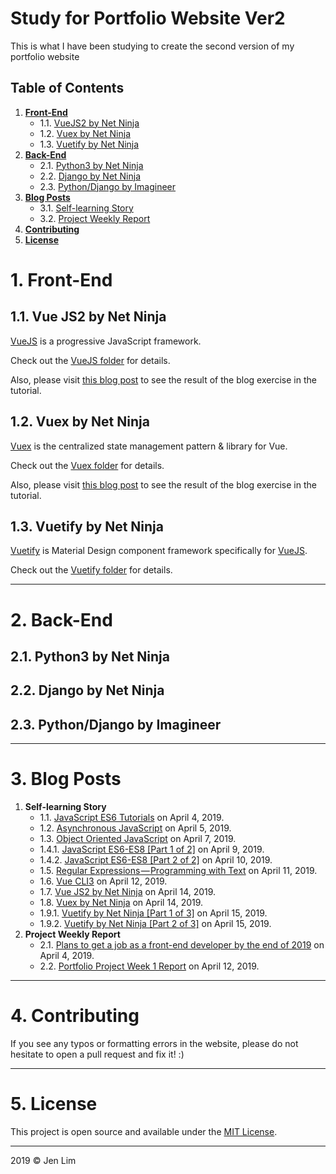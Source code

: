 # Study for Portfolio Website Ver2
This is what I have been studying to create the second version of my portfolio website

## Table of Contents
1. <b>[Front-End](https://github.com/cmdlhz/study_for_ver2#1-front-end)</b>
    - 1.1. [VueJS2 by Net Ninja](https://github.com/cmdlhz/study_for_ver2#11-vue-js2-by-net-ninja)
    - 1.2. [Vuex by Net Ninja](https://github.com/cmdlhz/study_for_ver2#12-vuex-by-net-ninja)
    - 1.3. [Vuetify by Net Ninja](https://github.com/cmdlhz/study_for_ver2#13-vuetify-by-net-ninja)
2. <b>[Back-End](https://github.com/cmdlhz/study_for_ver2#2-back-end)</b>
    - 2.1. [Python3 by Net Ninja](https://github.com/cmdlhz/study_for_ver2#21-python3-by-net-ninja)
    - 2.2. [Django by Net Ninja](https://github.com/cmdlhz/study_for_ver2#22-django-by-net-ninja)
    - 2.3. [Python/Django by Imagineer](https://github.com/cmdlhz/study_for_ver2#23-pythondjango-by-imagineer)
3. <b>[Blog Posts](https://github.com/cmdlhz/study_for_ver2#3-blog-posts)</b>
    - 3.1. [Self-learning Story](https://github.com/cmdlhz/study_for_ver2#31-self-learning-story)
    - 3.2. [Project Weekly Report](https://github.com/cmdlhz/study_for_ver2#32-project-weekly-report)
4. <b>[Contributing](https://github.com/cmdlhz/study_for_ver2#4-contributing)</b>
5. <b>[License](https://github.com/cmdlhz/study_for_ver2#5-license)</b>

# 1. Front-End 
## 1.1. Vue JS2 by Net Ninja
[VueJS](https://vuejs.org/) is a progressive JavaScript framework.

Check out the [VueJS folder](https://github.com/cmdlhz/study_for_ver2/tree/master/frontend/vuejs2) for details.

Also, please visit [this blog post](http://bit.ly/M_VueJS2_NN) to see the result of the blog exercise in the tutorial.

## 1.2. Vuex by Net Ninja
[Vuex](https://vuex.vuejs.org/) is the centralized state management pattern & library for Vue.

Check out the [Vuex folder](https://github.com/cmdlhz/study_for_ver2/tree/master/frontend/vuex) for details.

Also, please visit [this blog post](http://bit.ly/M_Vuex_CSM_NN) to see the result of the blog exercise in the tutorial.

## 1.3. Vuetify by Net Ninja
[Vuetify](https://next.vuetifyjs.com/en/) is Material Design component framework specifically for [VueJS](https://vuejs.org/).

Check out the [Vuetify folder](https://github.com/cmdlhz/study_for_ver2/tree/master/frontend/vuetify) for details.


- - -

# 2. Back-End 
## 2.1. Python3 by Net Ninja

## 2.2. Django by Net Ninja

## 2.3. Python/Django by Imagineer
- - -

# 3. Blog Posts
1. <b>Self-learning Story</b>
    - 1.1. [JavaScript ES6 Tutorials](http://bit.ly/M_JS_ES6_NN) on April 4, 2019.
    - 1.2. [Asynchronous JavaScript](http://bit.ly/M_JS_Async_NN) on April 5, 2019.
    - 1.3. [Object Oriented JavaScript](http://bit.ly/M_JS_OO_NN) on April 7, 2019.
    - 1.4.1. [JavaScript ES6-ES8 [Part 1 of 2]](http://bit.ly/M_JS_ES6-8_1_CT) on April 9, 2019.
    - 1.4.2. [JavaScript ES6-ES8 [Part 2 of 2]](http://bit.ly/M_JS_ES6-8_2_CT) on April 10, 2019.
    - 1.5. [Regular Expressions — Programming with Text](http://bit.ly/M_JS_Regex_CT) on April 11, 2019.
    - 1.6. [Vue CLI3](http://bit.ly/M_Vue_CLI3_NN) on April 12, 2019.
    - 1.7. [Vue JS2 by Net Ninja](http://bit.ly/M_VueJS2_NN) on April 14, 2019.
    - 1.8. [Vuex by Net Ninja](http://bit.ly/M_Vuex_CSM_NN) on April 14, 2019.
    - 1.9.1. [Vuetify by Net Ninja [Part 1 of 3]](http://bit.ly/M_Vuetify_1_of_3_NN) on April 15, 2019.
    - 1.9.2. [Vuetify by Net Ninja [Part 2 of 3]](http://bit.ly/M_Vuetify_2_of_3_NN) on April 15, 2019.
2. <b>Project Weekly Report</b>
    - 2.1. [Plans to get a job as a front-end developer by the end of 2019](http://bit.ly/week_0_goals) on April 4, 2019.
    - 2.2. [Portfolio Project Week 1 Report](http://bit.ly/M_p_v2_wk_1) on April 12, 2019.
- - -

# 4. Contributing
If you see any typos or formatting errors in the website, please do not hesitate to open a pull request and fix it! :)
- - -

# 5. License
This project is open source and available under the [MIT License](https://github.com/cmdlhz/study_for_ver2/blob/master/LICENSE).
- - -

2019 © Jen Lim 